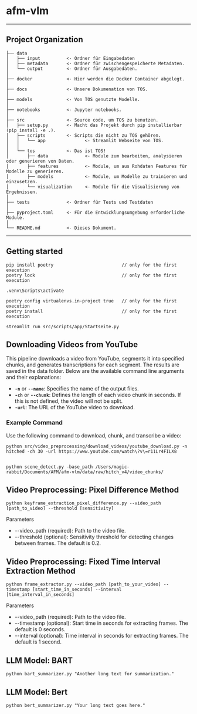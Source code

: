 # afm-vlm

--------------------
Project Organization
--------------------

    ├── data
    │   ├── input          <- Ordner für Eingabedaten
    │   ├── metadata       <- Ordner für zwischengespeicherte Metadaten.
    │   └── output         <- Ordner für Ausgabedaten.
    │
    ├── docker             <- Hier werden die Docker Container abgelegt.
    │
    ├── docs               <- Unsere Dokumenation von TOS.
    │
    ├── models             <- Von TOS genutzte Modelle.
    │
    ├── notebooks          <- Jupyter notebooks.
    │
    ├── src                <- Source code, um TOS zu benutzen.
    │   ├── setup.py       <- Macht das Projekt durch pip installierbar (pip install -e .).
    │   ├── scripts        <- Scripts die nicht zu TOS gehören.
    │   │   └── app               <- Streamlit Webseite von TOS.
    │   │
    │   └── tos            <- Das ist TOS!
    │       ├── data              <- Module zum bearbeiten, analysieren oder generieren von Daten.
    │       ├── features          <- Module, um aus Rohdaten Features für Modelle zu generieren.
    │       ├── models            <- Module, um Modelle zu trainieren und einzusetzen.
    │       └── visualization     <- Module für die Visualisierung von Ergebnissen.
    │
    ├── tests              <- Ordner für Tests und Testdaten
    │
    ├── pyproject.toml     <- Für die Entwicklungsumgebung erforderliche Module.
    │
    └── README.md          <- Dieses Dokument.

--------

Getting started
---------------

```shell
pip install poetry                          // only for the first execution
poetry lock                                 // only for the first execution

.venv\Scripts\activate

poetry config virtualenvs.in-project true   // only for the first execution
poetry install                              // only for the first execution

streamlit run src/scripts/app/Startseite.py
```


## Downloading Videos from YouTube

This pipeline downloads a video from YouTube, segments it into specified chunks, and generates transcriptions for each segment. The results are saved in the data folder. Below are the available command line arguments and their explanations:

- **`-n`** or **`--name`**: Specifies the name of the output files.
- **`-ch`** or **`--chunk`**: Defines the length of each video chunk in seconds. If this is not defined, the video will not be split.
- **`-url`**: The URL of the YouTube video to download.

### Example Command

Use the following command to download, chunk, and transcribe a video:

```shell
python src/video_preprocessing/download_videos/youtube_download.py -n hitched -ch 30 -url https://www.youtube.com/watch\?v\=r11Lr4FILX8


python scene_detect.py -base_path /Users/magic-rabbit/Documents/AFM/afm-vlm/data/raw/hitch_v4/video_chunks/
```
## Video Preprocessing: Pixel Difference Method

```shell
python keyframe_extraction_pixel_difference.py --video_path [path_to_video] --threshold [sensitivity]

```
Parameters
- --video_path (required): Path to the video file.
- --threshold (optional): Sensitivity threshold for detecting changes between frames. The default is 0.2.

## Video Preprocessing: Fixed Time Interval Extraction Method

```shell
python frame_extractor.py --video_path [path_to_your_video] --timestamp [start_time_in_seconds] --interval [time_interval_in_seconds]
```

Parameters
- --video_path (required): Path to the video file.
- --timestamp (optional): Start time in seconds for extracting frames. The default is 0 seconds.
- --interval (optional): Time interval in seconds for extracting frames. The default is 1 second.

## LLM Model: BART

```shell
python bart_summarizer.py "Another long text for summarization."
```

## LLM Model: Bert

```shell
python bert_summarizer.py "Your long text goes here."
```
